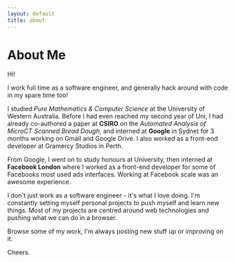 ```yaml
---
layout: default
title: about
---
```

# About Me
Hi!

I work full time as a software engineer, and generally hack around with code in my spare time too!

I studied _Pure Mathematics & Computer Science_ at the University of Western
Australia. Before I had even reached my second year of Uni, I had already
co-authored a paper at __CSIRO__ on the _Automated Analysis of MicroCT Scanned
Bread Dough_, and interned at __Google__ in Sydnet for 3 months working on Gmail
and Google Drive. I also worked as a front-end developer at Gramercy Studios in
Perth.

From Google, I went on to study honours at University, then interned at
__Facebook London__ where I worked as a front-end developer for some of
Facebooks most used ads interfaces. Working at Facebook scale was an awesome
experience.

I don't just work as a software engineer - it's what I love doing. I'm
constantly setting myself personal projects to push myself and learn new things.
Most of my projects are centred around web technologies and pushing what we can
do in a browser.

Browse some of my work, I'm always posting new stuff up or improving on it.

Cheers.
